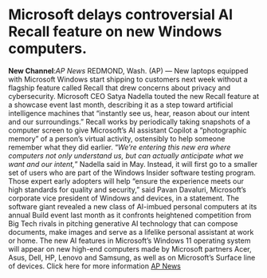 # Microsoft delays controversial AI Recall feature on new Windows computers.

**New Channel**:*AP News*
REDMOND, Wash. (AP) — New laptops equipped with Microsoft Windows start shipping to customers next week without a flagship feature called Recall that drew concerns about privacy and cybersecurity.
Microsoft CEO Satya Nadella touted the new Recall feature at a showcase event last month, describing it as a step toward artificial intelligence machines that “instantly see us, hear, reason about our intent and our surroundings.”
Recall works by periodically taking snapshots of a computer screen to give Microsoft’s AI assistant Copilot a “photographic memory” of a person’s virtual activity, ostensibly to help someone remember what they did earlier.
“*We’re entering this new era where computers not only understand us, but can actually anticipate what we want and our intent,*” Nadella said in May.
Instead, it will first go to a smaller set of users who are part of the Windows Insider software testing program. Those expert early adopters will help “ensure the experience meets our high standards for quality and security,” said Pavan Davaluri, Microsoft’s corporate vice president of Windows and devices, in a statement.
The software giant revealed a new class of AI-imbued personal computers at its annual Build event last month as it confronts heightened competition from Big Tech rivals in pitching generative AI technology that can compose documents, make images and serve as a lifelike personal assistant at work or home.
The new AI features in Microsoft’s Windows 11 operating system will appear on new high-end computers made by Microsoft partners Acer, Asus, Dell, HP, Lenovo and Samsung, as well as on Microsoft’s Surface line of devices.
Click here for more information [AP News](https://apnews.com/article/microsoft-ai-recall-windows-6ba8df3f22e9fca599d20f2d5770cd95)
